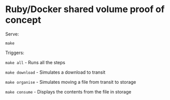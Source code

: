 # Ruby/Docker shared volume proof of concept

Serve:

`make`

Triggers:

`make all` - Runs all the steps 

`make download` - Simulates a download to transit

`make organise` - Simulates moving a file from transit to storage

`make consume` - Displays the contents from the file in storage
